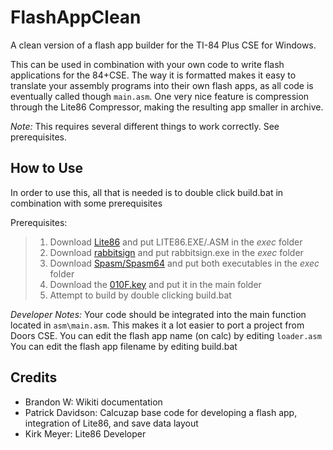 # FlashAppClean

A clean version of a flash app builder for the TI-84 Plus CSE for Windows. 

This can be used in combination with your own code to write flash applications for the 84+CSE. The way it is formatted makes it easy to translate your assembly programs into their own flash apps, as all code is eventually called though `main.asm`.
One very nice feature is compression through the Lite86 Compressor, making the resulting app smaller in archive.

*Note:* This requires several different things to work correctly. See prerequisites.

## How to Use
In order to use this, all that is needed is to double click build.bat in combination with some prerequisites

Prerequisites:
> 1. Download [Lite86](http://www.ticalc.org/archives/files/fileinfo/133/13389.html) and put LITE86.EXE/.ASM in the *exec* folder
> 2. Download [rabbitsign](http://www.ticalc.org/archives/files/fileinfo/420/42035.html) and put rabbitsign.exe in the *exec* folder
> 3. Download [Spasm/Spasm64](https://www.dropbox.com/sh/kdx7hta4nmpvg33/AACmN9-5-mELElyE3rrwL9zPa?dl=0) and put both executables in the *exec* folder
> 4. Download the [010F.key](http://wikiti.brandonw.net/index.php?title=File:010F.key) and put it in the main folder
> 5. Attempt to build by double clicking build.bat

*Developer Notes:*
Your code should be integrated into the main function located in `asm\main.asm`. This makes it a lot easier to port a project from Doors CSE.
You can edit the flash app name (on calc) by editing `loader.asm` 
You can edit the flash app filename by editing build.bat

## Credits
- Brandon W: Wikiti documentation
- Patrick Davidson: Calcuzap base code for developing a flash app, integration of Lite86, and save data layout
- Kirk Meyer: Lite86 Developer
